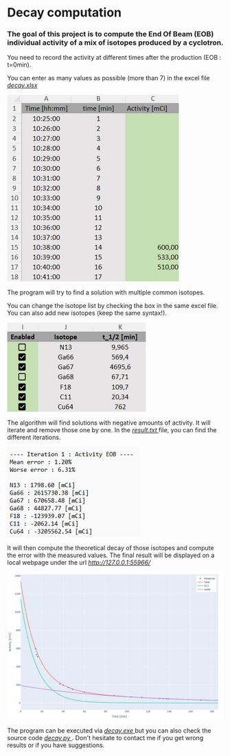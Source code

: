 # Decay computation

### The goal of this project is to compute the End Of Beam (EOB) individual activity of a mix of isotopes produced by a cyclotron.

You need to record the activity at different times after the production (EOB : t=0min).

You can enter as many values as possible (more than 7) in the excel file <ins> _decay.xlsx_ </ins>

![Alt text](images/readme_pic_1.jpg)

The program will try to find a solution with multiple common isotopes.

You can change the isotope list by checking the box in the same excel file. You can also add new isotopes (keep the same syntax!).

![Alt text](images/readme_pic_2.jpg)

The algorithm will find solutions with negative amounts of activity. It will iterate and remove those one by one. 
In the <ins> _result.txt_ </ins> file, you can find the different iterations. 

![Alt text](images/readme_pic_3.jpg)

It will then compute the theoretical decay of those isotopes and compute the error with the measured values. 
The final result will be displayed on a local webpage under the url _http://127.0.0.1:55966/_

![Alt text](images/readme_pic_4.jpg)


The program can be executed via <ins> _decay.exe_ </ins> but you can also check the source code  <ins> _decay.py_ </ins>.
Don't hesitate to contact me if you get wrong results or if you have suggestions. 